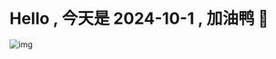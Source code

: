 
# Hello , 今天是 2024-10-1 , 加油鸭 🤭

![img](https://v1.jinrishici.com/all.svg?font-size=18&spacing=4)


